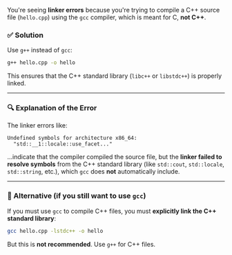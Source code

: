 You're seeing **linker errors** because you're trying to compile a C++ source file (`hello.cpp`) using the `gcc` compiler, which is meant for C, **not C++**.

### ✅ Solution

Use `g++` instead of `gcc`:

```bash
g++ hello.cpp -o hello
```

This ensures that the C++ standard library (`libc++` or `libstdc++`) is properly linked.

---

### 🔍 Explanation of the Error

The linker errors like:

```
Undefined symbols for architecture x86_64:
  "std::__1::locale::use_facet..."
```

...indicate that the compiler compiled the source file, but the **linker failed to resolve symbols** from the C++ standard library (like `std::cout`, `std::locale`, `std::string`, etc.), which `gcc` does **not** automatically include.

---

### 🔄 Alternative (if you still want to use `gcc`)

If you must use `gcc` to compile C++ files, you must **explicitly link the C++ standard library**:

```bash
gcc hello.cpp -lstdc++ -o hello
```

But this is **not recommended**. Use `g++` for C++ files.

